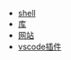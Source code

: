 + [shell](/pages/shell.md)
+ [库](/pages/lib.md)
+ [网站](/pages/site.md)
+ [vscode插件](/pages/vscode.md)